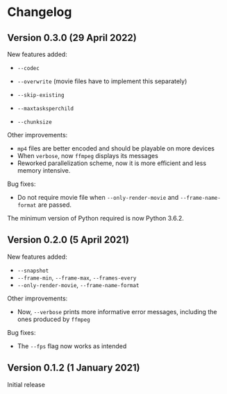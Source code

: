 # Changelog

## Version 0.3.0 (29 April 2022)

New features added:
- `--codec`
- `--overwrite` (movie files have to implement this separately)
- `--skip-existing`

- `--maxtasksperchild`
- `--chunksize`

Other improvements:
- `mp4` files are better encoded and should be playable on more devices
- When `verbose`, now `ffmpeg` displays its messages
- Reworked parallelization scheme, now it is more efficient and less memory
  intensive.

Bug fixes:
- Do not require movie file when `--only-render-movie` and `--frame-name-format`
  are passed.

The minimum version of Python required is now Python 3.6.2.

## Version 0.2.0 (5 April 2021)

New features added:
- `--snapshot`
- `--frame-min`, `--frame-max`, `--frames-every`
- `--only-render-movie`, `--frame-name-format`

Other improvements:
- Now, `--verbose` prints more informative error messages, including the ones
  produced by `ffmpeg`

Bug fixes:
- The `--fps` flag now works as intended

## Version 0.1.2 (1 January 2021)

Initial release

